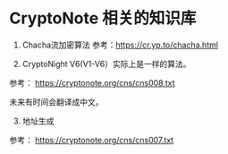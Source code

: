 # CryptoNote 相关的知识库

1. Chacha流加密算法
参考：https://cr.yp.to/chacha.html

2. CryptoNight V6(V1-V6）实际上是一样的算法。

参考：
https://cryptonote.org/cns/cns008.txt

未来有时间会翻译成中文。

3. 地址生成

参考：
https://cryptonote.org/cns/cns007.txt

